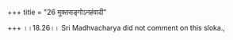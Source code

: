 +++
title = "26 मुक्तसङ्गोऽनहंवादी"

+++
।।18.26।। Sri Madhvacharya did not comment on this sloka.,
